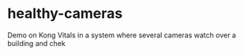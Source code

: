 # healthy-cameras
Demo on Kong Vitals in a system where several cameras watch over a building and chek
